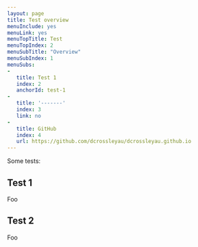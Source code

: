 ```yaml
---
layout: page
title: Test overview
menuInclude: yes
menuLink: yes
menuTopTitle: Test
menuTopIndex: 2
menuSubTitle: "Overview"
menuSubIndex: 1
menuSubs:
-
   title: Test 1
   index: 2
   anchorId: test-1
-
   title: '-------'
   index: 3
   link: no
-
   title: GitHub
   index: 4
   url: https://github.com/dcrossleyau/dcrossleyau.github.io
---
```


Some tests:

## Test 1

Foo

## Test 2

Foo

